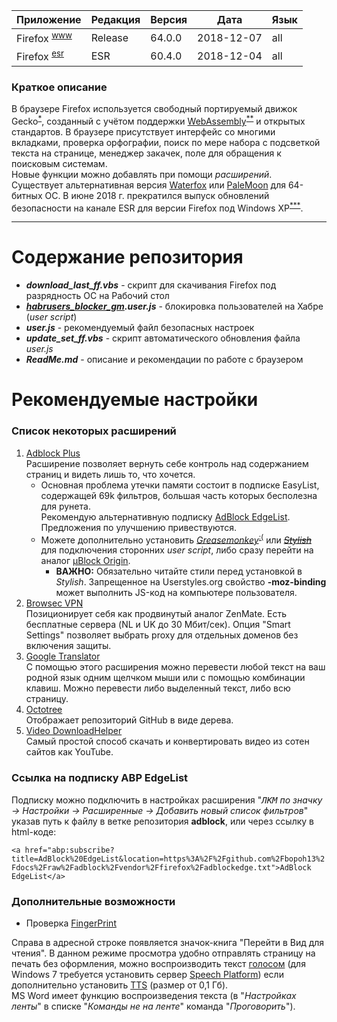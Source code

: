[License]://creativecommons.org/licenses/by-nc-sa/4.0/deed.ru

Приложение|Редакция|Версия|Дата|Язык
---|---|---|---|---
Firefox <sup>[www]</sup>|Release|64.0.0|2018-12-07|all
Firefox <sup>[esr]</sup>|ESR|60.4.0|2018-12-04|all

[www]://www.mozilla.org/ru-ru/firefox/all/#ru "Site"
[esr]://ftp.mozilla.org/pub/firefox/releases/60.4.0esr/win32/ "Extended support"

### Краткое описание

В браузере Firefox используется свободный портируемый движок Gecko<sup>[*]</sup>, созданный с учётом поддержки 
[WebAssembly]<sup>[**]</sup> и открытых стандартов. В браузере присутствует интерфейс со многими вкладками, 
проверка орфографии, поиск по мере набора с подсветкой текста на странице, менеджер закачек, поле для 
обращения к поисковым системам.  
Новые функции можно добавлять при помощи *расширений*.  
Существует альтернативная версия [Waterfox] или [PaleMoon] для 64-битных ОС. В июне 2018 г. прекратился выпуск 
обновлений безопасности на канале ESR для версии Firefox под Windows XP<sup>[***]</sup>. 

[*]://habr.com/post/313820/ "Rust > Servo > Quantum"
[**]://habr.com/post/402173/ "wasm - низкоуровневый ЯП, выполняющийся в браузере"
[***]://habr.com/post/407239/
[WebAssembly]://habr.com/post/428347/ "RU, 2018-10-31"
[Waterfox]://www.waterfoxproject.org/ "браузер с поддержкой XUL-расширений"
[PaleMoon]://www.palemoon.org/ "браузер с поддержкой XUL-расширений"

---

# Содержание репозитория

- ***download_last_ff.vbs*** - скрипт для скачивания Firefox под разрядность ОС на Рабочий стол
- ***[habrusers_blocker_gm].user.js*** - блокировка пользователей на Хабре (*user script*)
- ***user.js*** - рекомендуемый файл безопасных настроек
- ***update_set_ff.vbs*** - скрипт автоматического обновления файла *user.js*
- ***ReadMe.md*** - описание и рекомендации по работе с браузером

[habrusers_blocker_gm]://github.com/bopoh13/docs/raw/master/vendor/firefox/habrusers_blocker_gm.user.js

# Рекомендуемые настройки

### Список некоторых расширений

1. [Adblock Plus]  
	Расширение позволяет вернуть себе контроль над содержанием страниц и видеть лишь то, что хочется.
	- Основная проблема утечки памяти состоит в подписке EasyList, содержащей 69k фильтров, большая часть 
		которых бесполезна для рунета.  
		Рекомендую альтернативную подписку [AdBlock EdgeList]. Предложения по улучшению привествуются.
	- Можете дополнительно установить *[Greasemonkey]*<sup>[:(]</sup> или ~~*[Stylish]*~~ для подключения сторонних *user 
		script*, либо сразу перейти на аналог [µBlock Origin].  
		- **ВАЖНО:** Обязательно читайте стили перед установкой в *Stylish*. Запрещенное 
			на Userstyles.org свойство **-moz-binding** может выполнить JS-код на компьютере 
			пользователя.
2. [Browsec VPN]  
	Позиционирует себя как продвинутый аналог ZenMate. Есть бесплатные сервера (NL и UK до 30 Мбит/сек). 
	Опция "Smart Settings" позволяет выбрать proxy для отдельных доменов без включения защиты.
3. [Google Translator]  
	С помощью этого расширения можно перевести любой текст на ваш родной язык одним щелчком мыши 
	или с помощью комбинации клавиш. Можно перевести либо выделенный текст, либо всю страницу.
4. [Octotree]  
	Отображает репозиторий GitHub в виде дерева.
5. [Video DownloadHelper]  
	Самый простой способ скачать и конвертировать видео из сотен сайтов как YouTube.

[:(]://github.com/greasemonkey/greasemonkey/issues/2733/
[Adblock Plus]://addons.mozilla.org/firefox/addon/1865/
[AdBlock EdgeList]:#Ссылка-на-подписку-abp-edgelist "Ctrl+Shift+I"
[Browsec VPN]://addons.mozilla.org/firefox/addon/603434/
[Canvas]://geektimes.com/post/284604/#comment_9815366 "SHA-256"
[CanvasBlocker]://addons.mozilla.org/firefox/addon/534930/
[Google Translator]://addons.mozilla.org/firefox/addon/46308/ "2018-11-29 Гугл изменил интерфейс"
[Greasemonkey]://addons.mozilla.org/firefox/addon/748/ "Движок для запуска UserJS"
[Octotree]://addons.mozilla.org/firefox/addon/512640/
[Stylish]://github.com/The-OP/Fox/commit/370229fefefb8b724f978ae9641597ca0ad40280 "Меняет внешний вид сайтов согласно UserCSS"
[Video DownloadHelper]://addons.mozilla.org/firefox/addon/3006/
[µBlock Origin]://addons.mozilla.org/firefox/addon/607454/

### Ссылка на подписку ABP EdgeList

Подписку можно подключить в настройках расширения "*<kbd>ЛКМ</kbd> по значку -> Настройки -> Расширенные -> 
Добавить новый список фильтров*" указав путь к файлу в ветке репозитория **adblock**, или через ссылку в html-коде:

`<a href="abp:subscribe?title=AdBlock%20EdgeList&location=https%3A%2F%2Fgithub.com%2Fbopoh13%2Fdocs%2Fraw%2Fadblock%2Fvendor%2Ffirefox%2Fadblockedge.txt">AdBlock EdgeList</a>`

### Дополнительные возможности

- Проверка [FingerPrint]

Справа в адресной строке появляется значок-книга "Перейти в Вид для чтения". В данном режиме просмотра 
удобно отправлять страницу на печать без оформления, можно воспроизводить текст [голосом] (для Windows 7 
требуется установить сервер [Speech Platform]) если дополнительно установить [TTS] (размер от 0,1 Гб).  
MS Word имеет функцию воспроизведения текста (в "*Настройках ленты*" в списке "*Команды не на ленте*" 
команда "*Проговорить*").

[FingerPrint]://amiunique.org "2018-12-07 https://habr.com/post/432296/#comment_19469322"
[голосом]://support.mozilla.org/ru/kb/otvet-na-forume-ustanovka-golosov-dlya-windows-10
[Speech Platform]://www.microsoft.com/en-us/download/details.aspx?id=16789
[TTS]:http://mytts.forum2x2.ru/f10-forum "Text-To-Speech движок"

# 
